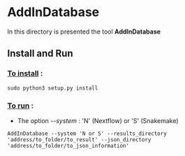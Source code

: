# AddInDatabase

In this directory is presented the tool __AddInDatabase__ 

## Install and Run

### <ins>To install</ins> :
```
sudo python3 setup.py install
```

### <ins>To run</ins> :

* The option *--system* : 'N' (Nextflow) or 'S' (Snakemake)

```
AddInDatabase --system 'N or S' --results_directory 'address/to_folder/to_result' --json_directory 'address/to_folder/to_json_information'
```
